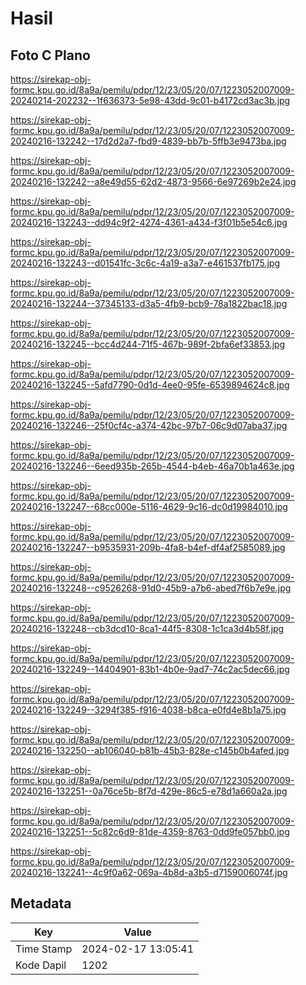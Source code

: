 # Hasil

## Foto C Plano

https://sirekap-obj-formc.kpu.go.id/8a9a/pemilu/pdpr/12/23/05/20/07/1223052007009-20240214-202232--1f636373-5e98-43dd-9c01-b4172cd3ac3b.jpg

https://sirekap-obj-formc.kpu.go.id/8a9a/pemilu/pdpr/12/23/05/20/07/1223052007009-20240216-132242--17d2d2a7-fbd9-4839-bb7b-5ffb3e9473ba.jpg

https://sirekap-obj-formc.kpu.go.id/8a9a/pemilu/pdpr/12/23/05/20/07/1223052007009-20240216-132242--a8e49d55-62d2-4873-9566-6e97269b2e24.jpg

https://sirekap-obj-formc.kpu.go.id/8a9a/pemilu/pdpr/12/23/05/20/07/1223052007009-20240216-132243--dd94c9f2-4274-4361-a434-f3f01b5e54c6.jpg

https://sirekap-obj-formc.kpu.go.id/8a9a/pemilu/pdpr/12/23/05/20/07/1223052007009-20240216-132243--d01541fc-3c6c-4a19-a3a7-e461537fb175.jpg

https://sirekap-obj-formc.kpu.go.id/8a9a/pemilu/pdpr/12/23/05/20/07/1223052007009-20240216-132244--37345133-d3a5-4fb9-bcb9-78a1822bac18.jpg

https://sirekap-obj-formc.kpu.go.id/8a9a/pemilu/pdpr/12/23/05/20/07/1223052007009-20240216-132245--bcc4d244-71f5-467b-989f-2bfa6ef33853.jpg

https://sirekap-obj-formc.kpu.go.id/8a9a/pemilu/pdpr/12/23/05/20/07/1223052007009-20240216-132245--5afd7790-0d1d-4ee0-95fe-6539894624c8.jpg

https://sirekap-obj-formc.kpu.go.id/8a9a/pemilu/pdpr/12/23/05/20/07/1223052007009-20240216-132246--25f0cf4c-a374-42bc-97b7-06c9d07aba37.jpg

https://sirekap-obj-formc.kpu.go.id/8a9a/pemilu/pdpr/12/23/05/20/07/1223052007009-20240216-132246--6eed935b-265b-4544-b4eb-46a70b1a463e.jpg

https://sirekap-obj-formc.kpu.go.id/8a9a/pemilu/pdpr/12/23/05/20/07/1223052007009-20240216-132247--68cc000e-5116-4629-9c16-dc0d19984010.jpg

https://sirekap-obj-formc.kpu.go.id/8a9a/pemilu/pdpr/12/23/05/20/07/1223052007009-20240216-132247--b9535931-209b-4fa8-b4ef-df4af2585089.jpg

https://sirekap-obj-formc.kpu.go.id/8a9a/pemilu/pdpr/12/23/05/20/07/1223052007009-20240216-132248--c9526268-91d0-45b9-a7b6-abed7f6b7e9e.jpg

https://sirekap-obj-formc.kpu.go.id/8a9a/pemilu/pdpr/12/23/05/20/07/1223052007009-20240216-132248--cb3dcd10-8ca1-44f5-8308-1c1ca3d4b58f.jpg

https://sirekap-obj-formc.kpu.go.id/8a9a/pemilu/pdpr/12/23/05/20/07/1223052007009-20240216-132249--14404901-83b1-4b0e-9ad7-74c2ac5dec66.jpg

https://sirekap-obj-formc.kpu.go.id/8a9a/pemilu/pdpr/12/23/05/20/07/1223052007009-20240216-132249--3294f385-f916-4038-b8ca-e0fd4e8b1a75.jpg

https://sirekap-obj-formc.kpu.go.id/8a9a/pemilu/pdpr/12/23/05/20/07/1223052007009-20240216-132250--ab106040-b81b-45b3-828e-c145b0b4afed.jpg

https://sirekap-obj-formc.kpu.go.id/8a9a/pemilu/pdpr/12/23/05/20/07/1223052007009-20240216-132251--0a76ce5b-8f7d-429e-86c5-e78d1a660a2a.jpg

https://sirekap-obj-formc.kpu.go.id/8a9a/pemilu/pdpr/12/23/05/20/07/1223052007009-20240216-132251--5c82c6d9-81de-4359-8763-0dd9fe057bb0.jpg

https://sirekap-obj-formc.kpu.go.id/8a9a/pemilu/pdpr/12/23/05/20/07/1223052007009-20240216-132241--4c9f0a62-069a-4b8d-a3b5-d7159006074f.jpg


## Metadata

| Key        | Value               |
| ---------- | ------------------- |
| Time Stamp | 2024-02-17 13:05:41 |
| Kode Dapil | 1202                |



